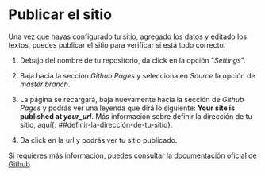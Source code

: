 # Publicar el sitio

Una vez que hayas configurado tu sitio, agregado los datos y editado los textos, puedes publicar el sitio para verificar si está todo correcto. 

1. Debajo del nombre de tu repositorio, da click en la opción "_Settings_".
2. Baja hacia la sección _Github Pages_ y selecciona en _Source_ la opción de _master branch_.
3. La página se recargará, baja nuevamente hacia la sección de _Github Pages_ y podrás ver una leyenda que dirá lo siguiente:  **Your site is published at _your_url_**. Más información sobre
definir la dirección de tu sitio, aquí{: ##definir-la-dirección-de-tu-sitio}.

4. Da click en la url y podrás ver tu sitio publicado.

Si requieres más información, puedes consultar la [documentación oficial de Github](https://help.github.com/en/articles/user-organization-and-project-pages).

